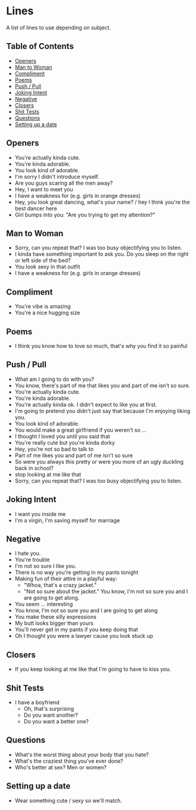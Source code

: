 # Lines

A list of lines to use depending on subject.

## Table of Contents

* [Openers](#openers)
* [Man to Woman](#man-to-woman)
* [Compliment](#compliment)
* [Poems](#poems)
* [Push / Pull](#push-/-pull)
* [Joking Intent](#joking-intent)
* [Negative](#Negative)
* [Closers](#Closers)
* [Shit Tests](#shit-tests)
* [Questions](#questions)
* [Setting up a date](#setting-up-a-date)

## Openers

* You're actually kinda cute.
* You're kinda adorable.
* You look kind of adorable.
* I'm sorry I didn't introduce myself.
* Are you guys scaring all the men away?
* Hey, I want to meet you
* I have a weakness for (e.g. girls in orange dresses)
* Hey, you look great dancing, what's your name? / hey I think you're the best
  dancer here
* Girl bumps into you: "Are you trying to get my attention?"

## Man to Woman

* Sorry, can you repeat that? I was too busy objectifying you to listen.
* I kinda have something important to ask you. Do you sleep on the right or left side of the bed?
* You look sexy in that outfit
* I have a weakness for (e.g. girls in orange dresses) 

## Compliment

* You're vibe is amazing
* You're a nice hugging size

## Poems

* I think you know how to love so much, that's why you find it so painful

## Push / Pull

* What am I going to do with you?
* You know, there's part of me that likes you and part of me isn't so sure.
* You're actually kinda cute.
* You're kinda adorable.
* You're actually kinda ok. I didn't expect to like you at first.
* I'm going to pretend you didn't just say that because I'm enjoying liking you.
* You look kind of adorable.
* You would make a great girlfriend if you weren't so ...
* I thought I loved you until you said that
* You're really cute but you're kinda dorky 
* Hey, you're not so bad to talk to
* Part of me likes you and part of me isn't so sure 
* So were you always this pretty or were you more of an ugly duckling back in
  school?
* stop looking at me like that
* Sorry, can you repeat that? I was too busy objectifying you to listen.

## Joking Intent

* I want you inside me
* I'm a virgin, I'm saving myself for marriage 

## Negative

* I hate you.
* You're trouble
* I'm not so sure I like you.
* There is no way you're getting in my pants tonight
* Making fun of their attire in a playful way:
  * "Whoa, that's a crazy jacket."
  * "Not so sure about the jacket."
 You know, I'm not so sure you and I are going to get along.
* You seem ... interesting
* You know, I'm not so sure you and I are going to get along
* You make these silly expressions
* My butt looks bigger than yours
* You'll never get in my pants if you keep doing that
* Oh I thought you were a lawyer cause you look stuck up

## Closers

* If you keep looking at me like that I'm going to have to kiss you.

## Shit Tests

* I have a boyfriend
  * Oh, that's surprising
  * Do you want another?
  * Do you want a better one?

## Questions

* What's the worst thing about your body that you hate?
* What's the craziest thing you've ever done?
* Who's better at sex? Men or women?

## Setting up a date

* Wear something cute / sexy so we'll match.

